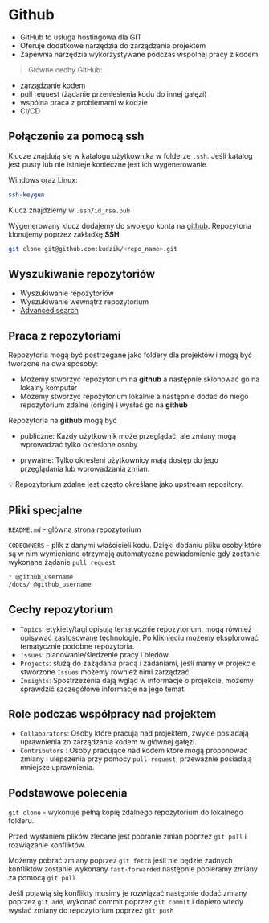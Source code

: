 # Github

- GitHub to usługa hostingowa dla GIT
- Oferuje dodatkowe narzędzia do zarządzania projektem
- Zapewnia narzędzia wykorzystywane podczas wspólnej pracy z kodem

> Główne cechy GitHub:

- zarządzanie kodem
- pull request (żądanie przeniesienia kodu do innej gałęzi)
- wspólna praca z problemami w kodzie
- CI/CD

## Połączenie za pomocą ssh

Klucze znajdują się w katalogu użytkownika w folderze `.ssh`. Jeśli katalog jest pusty lub nie istnieje konieczne jest ich wygenerowanie.

Windows oraz Linux:

```bash
ssh-keygen
```

Klucz znajdziemy w `.ssh/id_rsa.pub`

Wygenerowany klucz dodajemy do swojego konta na [github](https://github.com/settings/keys). Repozytoria klonujemy poprzez zakładkę **SSH**

```bash
git clone git@github.com:kudzik/<repo_name>.git
```

## Wyszukiwanie repozytoriów

- Wyszukiwanie repozytoriów
- Wyszukiwanie wewnątrz repozytorium
- [Advanced search](https://github.com/search/advanced)

## Praca z repozytoriami

Repozytoria mogą być postrzegane jako foldery dla projektów i mogą być tworzone na dwa sposoby:

- Możemy stworzyć repozytorium na **github** a następnie sklonować go na lokalny komputer
- Możemy stworzyć repozytorium lokalnie a następnie dodać do niego repozytorium zdalne (origin) i wysłać go na **github**

Repozytoria na **github** mogą być

- publiczne:
Każdy użytkownik może przeglądać, ale zmiany mogą wprowadzać tylko określone osoby

- prywatne:
Tylko określeni użytkownicy mają dostęp do jego przeglądania lub wprowadzania zmian.

:bulb: Repozytorium zdalne jest często określane jako upstream repository.

## Pliki specjalne

`README.md` - główna strona repozytorium

`CODEOWNERS` - plik z danymi właścicieli kodu. Dzięki dodaniu pliku osoby które są w nim wymienione otrzymają automatyczne powiadomienie gdy zostanie wykonane żądanie `pull request`

```markdown
* @github_username
/docs/ @github_username
```

## Cechy repozytorium

- `Topics`: etykiety/tagi opisują tematycznie repozytorium, mogą również opisywać zastosowane technologie. Po kliknięciu możemy eksplorować tematycznie podobne repozytoria.
- `Issues`: planowanie/śledzenie pracy i błędów
- `Projects`: służą do zażądania pracą i zadaniami, jeśli mamy w projekcie stworzone `Issues` możemy również nimi zarządzać.
- `Insights`: Spostrzeżenia dają wgląd w informacje o projekcie, możemy sprawdzić szczegółowe informacje na jego temat.

## Role podczas współpracy nad projektem

- `Collaborators`: Osoby które pracują nad projektem, zwykle posiadają uprawnienia zo zarządzania kodem w głównej gałęzi.
- `Contributors` : Osoby pracujące nad kodem które mogą proponować zmiany i ulepszenia przy pomocy `pull request`, przeważnie posiadają mniejsze uprawnienia.

## Podstawowe polecenia

`git clone` - wykonuje pełną kopię zdalnego repozytorium do lokalnego folderu.

Przed wysłaniem plików zlecane jest pobranie zmian poprzez `git pull` i rozwiązanie konfliktów.

Możemy pobrać zmiany poprzez `git fetch` jeśli nie będzie żadnych konfliktów zostanie wykonany `fast-forwarded` następnie pobieramy zmiany za pomocą `git pull`

Jeśli pojawią się konflikty musimy je rozwiązać następnie dodać zmiany poprzez `git add`, wykonać commit poprzez `git commit` i dopiero wtedy wysłać zmiany do repozytorium poprzez `git push`
